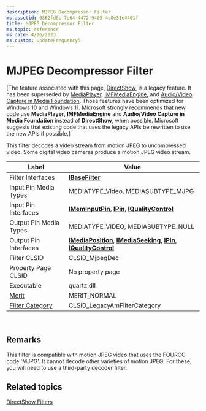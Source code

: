 ```yaml
---
description: MJPEG Decompressor Filter
ms.assetid: 0862fd8c-7e64-4472-9405-4d8e31e4401f
title: MJPEG Decompressor Filter
ms.topic: reference
ms.date: 4/26/2023
ms.custom: UpdateFrequency5
---
```


# MJPEG Decompressor Filter

\[The feature associated with this page, [DirectShow](/windows/win32/directshow/directshow), is a legacy feature. It has been superseded by [MediaPlayer](/uwp/api/Windows.Media.Playback.MediaPlayer), [IMFMediaEngine](/windows/win32/api/mfmediaengine/nn-mfmediaengine-imfmediaengine), and [Audio/Video Capture in Media Foundation](/windows/win32/medfound/audio-video-capture-in-media-foundation). Those features have been optimized for Windows 10 and Windows 11. Microsoft strongly recommends that new code use **MediaPlayer**, **IMFMediaEngine** and **Audio/Video Capture in Media Foundation** instead of **DirectShow**, when possible. Microsoft suggests that existing code that uses the legacy APIs be rewritten to use the new APIs if possible.\]

This filter decodes a video stream from motion JPEG to uncompressed video. Some digital video cameras produce a motion JPEG video stream.



| Label | Value |
|------------------------------------------|----------------------------------------------------------------------------------------------------------------------------------------------------|
| Filter Interfaces                        | [**IBaseFilter**](/windows/desktop/api/Strmif/nn-strmif-ibasefilter)                                                                                                                 |
| Input Pin Media Types                    | MEDIATYPE\_Video, MEDIASUBTYPE\_MJPG                                                                                                               |
| Input Pin Interfaces                     | [**IMemInputPin**](/windows/desktop/api/Strmif/nn-strmif-imeminputpin), [**IPin**](/windows/desktop/api/Strmif/nn-strmif-ipin), [**IQualityControl**](/windows/desktop/api/Strmif/nn-strmif-iqualitycontrol)                                             |
| Output Pin Media Types                   | MEDIATYPE\_VIDEO, MEDIASUBTYPE\_NULL                                                                                                               |
| Output Pin Interfaces                    | [**IMediaPosition**](/windows/desktop/api/Control/nn-control-imediaposition), [**IMediaSeeking**](/windows/desktop/api/Strmif/nn-strmif-imediaseeking), [**IPin**](/windows/desktop/api/Strmif/nn-strmif-ipin), [**IQualityControl**](/windows/desktop/api/Strmif/nn-strmif-iqualitycontrol) |
| Filter CLSID                             | CLSID\_MjpegDec                                                                                                                                    |
| Property Page CLSID                      | No property page                                                                                                                                   |
| Executable                               | quartz.dll                                                                                                                                         |
| [Merit](merit.md)                       | MERIT\_NORMAL                                                                                                                                      |
| [Filter Category](filter-categories.md) | CLSID\_LegacyAmFilterCategory                                                                                                                      |



 

## Remarks

This filter is compatible with motion JPEG video that uses the FOURCC code 'MJPG'. It cannot decode other varieties of motion JPEG. For these, you will need to use a third-party decoder filter.

## Related topics

<dl> <dt>

[DirectShow Filters](directshow-filters.md)
</dt> </dl>

 

 



